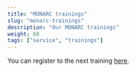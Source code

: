 ```yaml
---
title: "MONARC trainings"
slug: "monarc-trainings"
description: "Our MONARC trainings"
weight: 60
tags: ["service", "trainings"]
---
```


You can register to the next training [here](https://www.monarc.lu/trainings).
